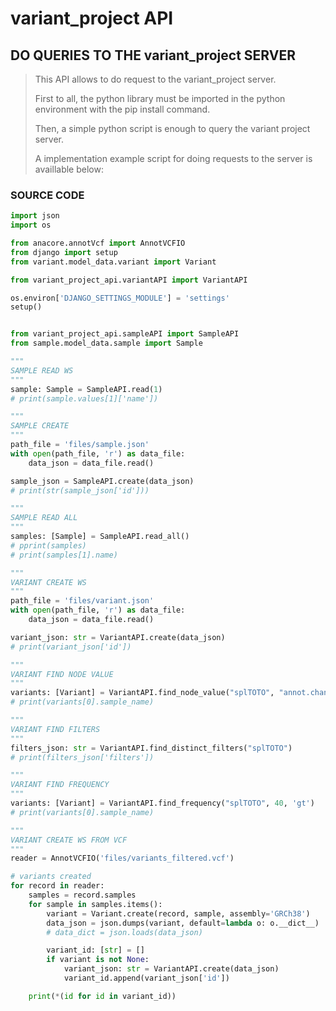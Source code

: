 # variant_project API

## DO QUERIES TO THE variant_project SERVER

>This API allows to do request to the variant_project server.
> 
>First to all, the python library must be imported in the python environment with the pip install <library name> command.
> 
>Then, a simple python script is enough to query the variant project server.
> 
>A implementation example script for doing requests to the server is availlable below:

### SOURCE CODE

```py
import json
import os

from anacore.annotVcf import AnnotVCFIO
from django import setup
from variant.model_data.variant import Variant

from variant_project_api.variantAPI import VariantAPI

os.environ['DJANGO_SETTINGS_MODULE'] = 'settings'
setup()


from variant_project_api.sampleAPI import SampleAPI
from sample.model_data.sample import Sample

"""
SAMPLE READ WS
"""
sample: Sample = SampleAPI.read(1)
# print(sample.values[1]['name'])

"""
SAMPLE CREATE
"""
path_file = 'files/sample.json'
with open(path_file, 'r') as data_file:
    data_json = data_file.read()

sample_json = SampleAPI.create(data_json)
# print(str(sample_json['id']))

"""
SAMPLE READ ALL
"""
samples: [Sample] = SampleAPI.read_all()
# pprint(samples)
# print(samples[1].name)

"""
VARIANT CREATE WS
"""
path_file = 'files/variant.json'
with open(path_file, 'r') as data_file:
    data_json = data_file.read()

variant_json: str = VariantAPI.create(data_json)
# print(variant_json['id'])

"""
VARIANT FIND NODE VALUE
"""
variants: [Variant] = VariantAPI.find_node_value("splTOTO", "annot.changes.HGVSc", "001304718")
# print(variants[0].sample_name)

"""
VARIANT FIND FILTERS
"""
filters_json: str = VariantAPI.find_distinct_filters("splTOTO")
# print(filters_json['filters'])

"""
VARIANT FIND FREQUENCY
"""
variants: [Variant] = VariantAPI.find_frequency("splTOTO", 40, 'gt')
# print(variants[0].sample_name)

"""
VARIANT CREATE WS FROM VCF
"""
reader = AnnotVCFIO('files/variants_filtered.vcf')

# variants created
for record in reader:
    samples = record.samples
    for sample in samples.items():
        variant = Variant.create(record, sample, assembly='GRCh38')
        data_json = json.dumps(variant, default=lambda o: o.__dict__)
        # data_dict = json.loads(data_json)

        variant_id: [str] = []
        if variant is not None:
            variant_json: str = VariantAPI.create(data_json)
            variant_id.append(variant_json['id'])

    print(*(id for id in variant_id))
```